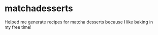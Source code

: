# matchadesserts
Helped me generate recipes for matcha desserts because I like baking in my free time!
